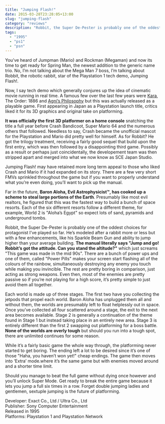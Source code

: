 ```yaml
---
title: "Jumping Flash!"
date: 2015-03-28T23:28:05+13:00
slug: "jumping-flash"
category: "reviews"
description: "Robbit, the Super De-Pester is probably one of the oddest choices for protagonist I've played so far."
tags:
  - "1995"
  - "ps1"
  - "psn"
---
```


You’ve heard of Jumpman (Mario) and Rockman (Megaman) and now its time to get ready for Spring Man, the newest addition to the generic name trio. No, I’m not talking about the Mega Man 7 boss, I’m talking about Robbit, the robotic rabbit, star of the Playstation 1 tech demo, Jumping Flash!.

Now, I say tech demo which generally conjures up the idea of cinematic movie running in real time. A famous few over the last few years were [Kara](https://www.youtube.com/watch?v=1EvqiGm0wz8), The Order: 1886 and [Agni’s Philosophy](https://www.youtube.com/watch?v=UVX0OUO9ptU) but this was actually released as a playable game. First appearing in Japan as a Playstation launch title, critics liked it for its 3D graphics and original take on platforming.

**It was officially the first 3D platformer on a home console** snatching the title a full year before Crash Bandicoot, Super Mario 64 and the numerous others that followed. Needless to say, Crash became the unofficial mascot for the Playstation and Mario did pretty well for himself. As for Robbit? He got the trilogy treatment, receiving a fairly good sequel that build upon the first entry, which was then followed by a disappointing third game. Possibly as a result or perhaps just coincidentally, the developement team was then stripped apart and merged into what we now know as SCE Japan Studio.

Jumping Flash! may have retained more long term appeal to those who liked Crash and Mario if it had expanded on its story. There are a few very short FMVs sprinkled throughout the game but if you want to properly understand what you’re even doing, you’ll want to pick up the manual.

Far in the future, **Baron Aloha, Evil Astrophysicist™, has cooked up a scheme to steal large portions of the Earth**. Presumably like most evil realtors, he figured that this was the fastest way to build a bunch of space resorts. Each of the six different resorts follow a different theme, for example, World 2 is "Aloha’s Egypt" so expect lots of sand, pyramids and underground tombs.

Robbit, the Super De-Pester is probably one of the oddest choices for protagonist I’ve played so far. He’s modeled after a rabbit more or less but with a few enhancements, like his Sparkle Beam Gun and ability to jump higher than your average building. **The manual literally says "Jump and go! Robbit’s got the attitude. Can you stand the altitude?"** which just screams "This game was made in the mid 90s". There are a bunch of power ups and one of them, called "Power Pills" makes your screen start flashing all of the colours of the rainbow, simultaneously destroying any enemy you touch while making you invincible. The rest are pretty boring in comparison, just acting as strong weapons. Even then, most of the enemies are pretty passive so if you’re not playing for a high score, it’s pretty simple to just avoid them all together.

Each world is made up of three stages. The first two have you collecting the jetpods that propel each world. Baron Aloha has unplugged them all and without them, the worlds are presumably left to float helplessly out in space. Once you’ve collected all four scattered around a stage, the exit to the next area becomes available. Stage 2 is generally a continuation of the theme found in Stage 1 but instead taking place in an entirely new area. Stage 3 is entirely different than the first 2 swapping out platforming for a boss battle. **None of the worlds are overly tough** but should you run into a tough spot, there are unlimited continues for some reason.

While it’s a fairly basic game the whole way through, the platforming never started to get boring. The ending left a lot to be desired since it’s one of those "Haha, you haven’t won yet!" cheap endings. The game then moves into ‘Extra’ mode.where it’s the same game but with enemies moved around and a shorter time limit.

Should you manage to beat the full game without dying once however and you’ll unlock Super Mode. Get ready to break the entire game because it lets you jump a full six times in a row. Forget double jumping ladies and gentlemen, sextuple jumping is the future of platforming.

Developer: Exact Co., Ltd / Ultra Co., Ltd \
Publisher: Sony Computer Entertainment \
Released in 1995 \
Platforms: Playstation 1 and Playstation Network
